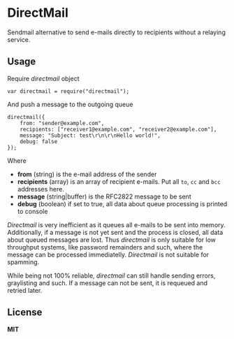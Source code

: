 # DirectMail

Sendmail alternative to send e-mails directly to recipients without a relaying service.

## Usage

Require *directmail* object

    var directmail = require("directmail");

And push a message to the outgoing queue

    directmail({
        from: "sender@example.com",
        recipients: ["receiver1@example.com", "receiver2@example.com"],
        message: "Subject: test\r\n\r\nHello world!",
        debug: false
    });

Where

  * **from** (string) is the e-mail address of the sender
  * **recipients** (array) is an array of recipient e-mails. Put all `to`, `cc` and `bcc` addresses here.
  * **message** (string|buffer) is the RFC2822 message to be sent
  * **debug** (boolean) if set to true, all data about queue processing is printed to console

*Directmail* is very inefficient as it queues all e-mails to be sent into memory. Additionally, if a message is not yet sent and the process is closed, all data about queued messages are lost. Thus *directmail* is only suitable for low throughput systems, like password remainders and such, where the message can be processed immediatelly. *Directmail* is not suitable for spamming.

While being not 100% reliable, *directmail* can still handle sending errors, graylisting and such. If a message can not be sent, it is requeued and retried later.

## License

**MIT**

